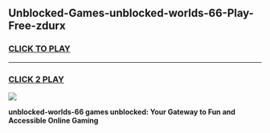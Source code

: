 
## Unblocked-Games-unblocked-worlds-66-Play-Free-zdurx
<h3>
<a href="https://premium76.site?title=unblocked-worlds-66&ref=18A1">CLICK TO PLAY</a></h3>
<hr>

<h3>
<a href="https://premium76.site?title=unblocked-worlds-66&ref=18A1">CLICK 2 PLAY</a>
  
</h3>

<a href="https://premium76.site?title=unblocked-worlds-66&ref=18A1"><img src="https://clearcache.store/games.png"></a>


**unblocked-worlds-66 games unblocked: Your Gateway to Fun and Accessible Online Gaming**
